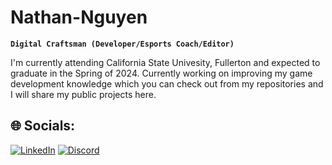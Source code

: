 # Nathan-Nguyen

**`Digital Craftsman (Developer/Esports Coach/Editor)`**

I'm currently attending California State Univesity, Fullerton and expected to graduate in the Spring of 2024. Currently working on improving my game development knowledge which you can check out from my repositories and I will share my public projects here.

## 🌐 Socials:
[![LinkedIn](https://img.shields.io/badge/LinkedIn-%230077B5.svg?logo=linkedin&logoColor=white)](https://linkedin.com/in/nathan-nguyen-frosty) [![Discord](https://img.shields.io/badge/Discord-%237289DA.svg?logo=discord&logoColor=white)](https://discord.gg/7nGzScCMN5) 




<!--
**froztty/froztty** is a ✨ _special_ ✨ repository because its `README.md` (this file) appears on your GitHub profile.

Here are some ideas to get you started:

- 🔭 I’m currently working on ...
- 🌱 I’m currently learning ...
- 👯 I’m looking to collaborate on ...
- 🤔 I’m looking for help with ...
- 💬 Ask me about ...
- 📫 How to reach me: ...
- 😄 Pronouns: ...
- ⚡ Fun fact: ...
-->
